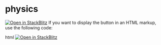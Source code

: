 # physics

[![Open in StackBlitz](https://developer.stackblitz.com/img/open_in_stackblitz.svg)](https://stackblitz.com/github/physics/gravity.html)
If you want to display the button in an HTML markup, use the following code:

html
<a href="https://stackblitz.com/github/tbonte1/physics/gravity.html">
  <img
    alt="Open in StackBlitz"
    src="https://developer.stackblitz.com/img/open_in_stackblitz.svg"
  />
</a>
